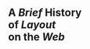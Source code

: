 <h2 class="v-tilt v-tilt--large">A <em>Brief</em> History <br />of <em>Layout</em> <br />on the <em>Web</em></h2>
